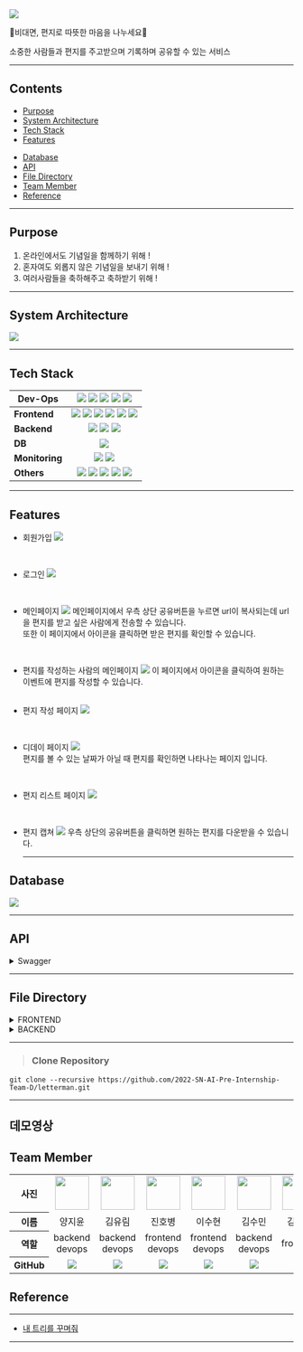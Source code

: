 <img src="https://user-images.githubusercontent.com/97827316/193054865-ad2cd48a-53c8-46f7-b7a9-3c62bc96deed.png">

💌비대면, 편지로 따뜻한 마음을 나누세요💌

소중한 사람들과 편지를 주고받으며 기록하며 공유할 수 있는 서비스

---

<!-- 목차  -->

## **Contents**

- [Purpose](#purpose)
- [System Architecture](#system-architecture)
- [Tech Stack](#tech-stack)
- [Features](#features)
<!-- - [Installation](#5-실행-방법) -->
- [Database](#database)
- [API](#api)
- [File Directory](#file-directory)
- [Team Member](#team-member)
- [Reference](#reference)

---

## **Purpose**

1. 온라인에서도 기념일을 함께하기 위해 !
2. 혼자여도 외롭지 않은 기념일을 보내기 위해 !
3. 여러사람들을 축하해주고 축하받기 위해 !

---

## **System Architecture**

<img src="https://user-images.githubusercontent.com/97827316/192814535-1a36a80f-43ff-42d1-9d61-18fa73f6117b.png">

---

## **Tech Stack**

| **Dev-Ops**    |                                                  <img src="https://img.shields.io/badge/Docker-2496ED?style=for-the-badge&logo=Docker&logoColor=black"> <img src="https://img.shields.io/badge/NGINX-009639?style=for-the-badge&logo=NGINX&logoColor=black"> <img src="https://img.shields.io/badge/Amazon S3-569A31?style=for-the-badge&logo=amazon%20s3&logoColor=black"> <img src="https://img.shields.io/badge/Amazon RDS-527FFF?style=for-the-badge&logo=amazon%20rds&logoColor=black"> <img src="https://img.shields.io/badge/Amazon EC2-FF9900?style=for-the-badge&logo=amazon%20ec2&logoColor=black">                                                   |
| -------------- | :-------------------------------------------------------------------------------------------------------------------------------------------------------------------------------------------------------------------------------------------------------------------------------------------------------------------------------------------------------------------------------------------------------------------------------------------------------------------------------------------------------------------------------------------------------------------------------------------------------------------------------------------------------------: |
| **Frontend**   | <img src="https://img.shields.io/badge/TypeScript-3178C6?style=for-the-badge&logo=TypeScript&logoColor=black"> <img src="https://img.shields.io/badge/React-20232A?style=for-the-badge&logo=react&logoColor=61DAFB"> <img src="https://img.shields.io/badge/Redux-764ABC?style=for-the-badge&logo=Redux&logoColor=black"> <img src="https://img.shields.io/badge/Tailwind_CSS-38B2AC?style=for-the-badge&logo=tailwind-css&logoColor=white"> <img src="https://img.shields.io/badge/eslint-3A33D1?style=for-the-badge&logo=eslint&logoColor=white"> <img src="https://img.shields.io/badge/prettier-1A2C34?style=for-the-badge&logo=prettier&logoColor=F7BA3E"> |
| **Backend**    |                                                                                                                                                                   <img src="https://img.shields.io/badge/Django-092E20?style=for-the-badge&logo=Django&logoColor=white"> <img src="https://img.shields.io/badge/Gunicorn-499848?style=for-the-badge&logo=Gunicorn&logoColor=black"> <img src="https://img.shields.io/badge/swagger-85EA2D?style=for-the-badge&logo=swagger&logoColor=black">                                                                                                                                                                    |
| **DB**         |                                                                                                                                                                                                                                                                              <img src="https://img.shields.io/badge/MySQL-4479A1?style=for-the-badge&logo=MySQL&logoColor=black">                                                                                                                                                                                                                                                                               |
| **Monitoring** |                                                                                                                                                                                                                     <img src="https://img.shields.io/badge/Prometheus-E6522C?style=for-the-badge&logo=Prometheus&logoColor=black"> <img src="https://img.shields.io/badge/Grafana-F46800?style=for-the-badge&logo=grafana&logoColor=black">                                                                                                                                                                                                                     |
| **Others**     |                                                            <img src="https://img.shields.io/badge/GitHub-100000?style=for-the-badge&logo=github&logoColor=white"> <img src="https://img.shields.io/badge/GitKraken-179287?style=for-the-badge&logo=GitKraken&logoColor=black"> <img src="https://img.shields.io/badge/Postman-FF6C37?style=for-the-badge&logo=postman&logoColor=white"> <img src="https://img.shields.io/badge/Slack-4A154B?style=for-the-badge&logo=slack&logoColor=white"> <img src="https://img.shields.io/badge/Notion-000000?style=for-the-badge&logo=notion&logoColor=white">                                                             |

---

## **Features**

- 회원가입
  <img src="https://user-images.githubusercontent.com/105929978/192843587-70545735-2615-48b5-9ba1-eb2be2673591.gif">

<br>

- 로그인
  <img src="https://user-images.githubusercontent.com/105929978/192843692-48885379-ca8e-470d-999d-cef66d447b0f.gif">

<br>

- 메인페이지
  <img src="https://user-images.githubusercontent.com/105929978/192843700-9fe94778-f0df-4a35-bd02-b8ba6e97127d.png">
  메인페이지에서 우측 상단 공유버튼을 누르면 url이 복사되는데 url을 편지를 받고 싶은 사람에게 전송할 수 있습니다.
  <br>
  또한 이 페이지에서 아이콘을 클릭하면 받은 편지를 확인할 수 있습니다.

<br>

- 편지를 작성하는 사람의 메인페이지
  <img src="https://user-images.githubusercontent.com/105929978/192843705-4361566f-275e-4448-b555-c7ad150d7fc2.png">
  이 페이지에서 아이콘을 클릭하여 원하는 이벤트에 편지를 작성할 수 있습니다.
  <br><br>

- 편지 작성 페이지
  <img src="https://user-images.githubusercontent.com/105929978/192845003-1db16474-52c7-4fe3-951c-7e0e46dbb76e.gif">

<br>

- 디데이 페이지
  <img src="https://user-images.githubusercontent.com/105929978/192845282-af830adf-ab4d-435b-afa8-31073c535329.gif">
  <br>
  편지를 볼 수 있는 날짜가 아닐 때 편지를 확인하면 나타나는 페이지 입니다.

  <br>

- 편지 리스트 페이지
  <img src="https://user-images.githubusercontent.com/105929978/192844999-4ef22738-24d0-4fd5-8781-6793497057be.gif">

<br>

- 편지 캡쳐
  <img src="https://user-images.githubusercontent.com/105929978/192844987-3af80481-e18c-46fc-bc22-e4db2325b859.gif">
  우측 상단의 공유버튼을 클릭하면 원하는 편지를 다운받을 수 있습니다.
  <br>

  ***

  <!-- Installation -->
  <!-- Demo -->

## **Database**

<img src="https://user-images.githubusercontent.com/97827316/192815894-2d441009-c234-40fa-a3cb-1be2bc8bd79a.png">

---

## **API**

<details>
<summary>Swagger</summary>
<div markdown="1">
<br>
<img src="https://user-images.githubusercontent.com/97827316/192817400-72c4c11c-4f68-4d17-a1b7-52256f63d589.png">
</div>
</details>
<hr>

## **File Directory**

<details>
<summary>FRONTEND</summary>

```
letterman-front
┣ public
 ┣ images
 ┃ ┣ back1.png
 ┃ ┣ back2.png
 ┃ ┣ back3.png
 ┃ ┣ cookieimg.png
 ┃ ┣ halloweenimg.png
 ┃ ┣ letterimg.png
 ┃ ┣ newyearimg.png
 ┃ ┣ thankimg.png
 ┃ ┣ treeimg.png
 ┃ ┗ valentineimg.png
 ┣ favicon.ico
 ┣ index.html
 ┣ logo192.png
 ┣ logo512.png
 ┣ manifest.json
 ┗ robots.txt
┣ src
 ┣ components
 ┃ ┣ App
 ┃ ┃ ┗ AuthRouter.tsx
 ┃ ┣ Audio
 ┃ ┃ ┗ audioPlayer.jsx
 ┃ ┣ MailList
 ┃ ┃ ┣ EachMail.tsx
 ┃ ┃ ┣ MailInput.tsx
 ┃ ┃ ┗ MoreButton.tsx
 ┃ ┣ RemainingDays
 ┃ ┃ ┣ EachCookie.tsx
 ┃ ┃ ┗ FooterCookies.tsx
 ┃ ┣ MovePath.tsx
 ┃ ┣ RemainModal.tsx
 ┃ ┗ ResultModal.tsx
 ┣ font
 ┃ ┗ SeaweedScript.ttf
 ┣ images
 ┃ ┣ .DS_Store
 ┃ ┣ Enter.png
 ┃ ┣ back.png
 ┃ ┣ circlecheck.png
 ┃ ┣ cookieimg.png
 ┃ ┣ downloadAudio.png
 ┃ ┣ letterbg.png
 ┃ ┣ logo192.png
 ┃ ┣ mic.png
 ┃ ┣ pauseAudio.png
 ┃ ┣ pencilImage.svg
 ┃ ┣ playAudio.png
 ┃ ┣ plus.png
 ┃ ┣ postcard.png
 ┃ ┣ profile.png
 ┃ ┣ shareimg.png
 ┃ ┣ star.svg
 ┃ ┣ stopAudio.png
 ┃ ┣ urlshare.png
 ┃ ┗ userprofile.png
 ┣ page
 ┃ ┣ .DS_Store
 ┃ ┣ BirthMailListPage.tsx
 ┃ ┣ LoginPage.tsx
 ┃ ┣ MailListPage.tsx
 ┃ ┣ MailWritePage.tsx
 ┃ ┣ MainPage.tsx
 ┃ ┣ MainPage2.tsx
 ┃ ┣ Mypage.tsx
 ┃ ┗ SignupPage.tsx
 ┣ redux
 ┃ ┣ configStore.tsx
 ┃ ┗ userID.tsx
 ┣ utils
 ┃ ┣ ColorSystem.tsx
 ┃ ┣ getUUID.tsx
 ┃ ┣ pageStyle.css
 ┃ ┣ tokenManager.tsx
 ┃ ┗ useCopyClipBoard.tsx
 ┣ .DS_Store
 ┣ App.tsx
 ┣ image.d.ts
 ┣ index.tsx
 ┗ tailwind.css
```

</details>
<details>
<summary>BACKEND</summary>

```
letterman-back
    ├── README.md
    ├── backend
    │   ├── backend
    │   │   ├── __init__.py
    │   │   ├── __pycache__
    │   │   │   ├── __init__.cpython-39.pyc
    │   │   │   ├── settings.cpython-39.pyc
    │   │   │   ├── urls.cpython-39.pyc
    │   │   │   └── wsgi.cpython-39.pyc
    │   │   ├── asgi.py
    │   │   ├── settings.py
    │   │   ├── urls.py
    │   │   └── wsgi.py
    │   ├── devenvs
    │   │   └── mysqldb.env
    │   ├── dockerfile
    │   ├── letters
    │   │   ├── __init__.py
    │   │   ├── __pycache__
    │   │   │   ├── __init__.cpython-39.pyc
    │   │   │   ├── admin.cpython-39.pyc
    │   │   │   ├── apps.cpython-39.pyc
    │   │   │   ├── models.cpython-39.pyc
    │   │   │   ├── serializers.cpython-39.pyc
    │   │   │   ├── urls.cpython-39.pyc
    │   │   │   ├── utils.cpython-39.pyc
    │   │   │   └── views.cpython-39.pyc
    │   │   ├── admin.py
    │   │   ├── apps.py
    │   │   ├── migrations
    │   │   │   ├── 0001_initial.py
    │   │   │   ├── 0002_initial.py
    │   │   │   ├── 0003_alter_letter_anni_id.py
    │   │   │   ├── 0004_alter_letter_anni_id.py
    │   │   │   ├── __init__.py
    │   │   │   └── __pycache__
    │   │   │       ├── 0001_initial.cpython-39.pyc
    │   │   │       ├── 0002_initial.cpython-39.pyc
    │   │   │       ├── 0003_alter_letter_anni_id.cpython-39.pyc
    │   │   │       ├── 0004_alter_letter_anni_id.cpython-39.pyc
    │   │   │       └── __init__.cpython-39.pyc
    │   │   ├── models.py
    │   │   ├── serializers.py
    │   │   ├── tests.py
    │   │   ├── urls.py
    │   │   ├── utils.py
    │   │   └── views.py
    │   ├── manage.py
    │   ├── requirements.txt
    │   └── users
    │       ├── __init__.py
    │       ├── __pycache__
    │       │   ├── __init__.cpython-39.pyc
    │       │   ├── admin.cpython-39.pyc
    │       │   ├── apps.cpython-39.pyc
    │       │   ├── models.cpython-39.pyc
    │       │   ├── serializers.cpython-39.pyc
    │       │   ├── urls.cpython-39.pyc
    │       │   └── views.cpython-39.pyc
    │       ├── admin.py
    │       ├── apps.py
    │       ├── migrations
    │       │   ├── 0001_initial.py
    │       │   ├── __init__.py
    │       │   └── __pycache__
    │       │       ├── 0001_initial.cpython-39.pyc
    │       │       └── __init__.cpython-39.pyc
    │       ├── models.py
    │       ├── serializers.py
    │       ├── tests.py
    │       ├── urls.py
    │       └── views.py
    └── docker-compose.yml
```

</details>
<hr>

<!-- 세부 구성 페이지 -->

> ### Clone Repository

```
git clone --recursive https://github.com/2022-SN-AI-Pre-Internship-Team-D/letterman.git
```

---

<!-- 데모영상 -->

## **데모영상**

## **Team Member**

<table width="950">
    <thead>
    </thead>
    <tbody>
    <tr>
        <th>사진</th>
         <td width="100" align="center">
            <a href="https://github.com/Zzyoon">
                <img src="https://avatars.githubusercontent.com/u/98005864?v=4.png" width="60" height="60">
            </a>
        </td>
        <td width="100" align="center">
            <a href="https://github.com/Ellie010707">
                <img src="https://avatars.githubusercontent.com/u/41159837?v=4.png" width="60" height="60">
            </a>
        </td>
        <td width="100" align="center">
            <a href="https://github.com/bicco2">
                <img src="https://avatars.githubusercontent.com/u/77577434?v=4.png" width="60" height="60">
            </a>
        </td>
        <td width="100" align="center">
            <a href="https://github.com/suhyeon3484">
                <img src="https://avatars.githubusercontent.com/u/105929978?v=4.png" width="60" height="60">
            </a>
        </td>
        <td width="100" align="center">
            <a href="https://github.com/gogo220">
                <img src="https://avatars.githubusercontent.com/u/112369016?v=4.png" width="60" height="60">
            </a>
        </td>
        <td width="100" align="center">
            <a href="https://github.com/yura0302">
                <img src="https://avatars.githubusercontent.com/u/97827316?v=4.png" width="60" height="60">
            </a>
    </tr>
    <tr>
        <th>이름</th>
        <td width="100" align="center">양지윤</td>
        <td width="100" align="center">김유림</td>
        <td width="100" align="center">진호병</td>
        <td width="100" align="center">이수현</td>
        <td width="100" align="center">김수민</td>
        <td width="100" align="center">김유라</td>
    </tr>
    <tr>
        <th>역할</th>
        <td width="150" align="center">
            backend<br>
            devops<br>
        </td>
        <td width="150" align="center">
            backend<br>
            devops<br>
        </td>
        <td width="150" align="center">
            frontend<br>
            devops<br>
        </td>
        <td width="150" align="center">
            frontend<br>
            devops<br>
        </td>
        <td width="150" align="center">
            backend<br>
            devops<br>
        </td>
        <td width="150" align="center">
            frontend<br>
        </td>
    </tr>
    <tr>
        <th>GitHub</th>
        <td width="100" align="center">
            <a href="https://github.com/Zzyoon">
                <img src="http://img.shields.io/badge/Zzyoon-green?style=social&logo=github"/>
            </a>
        </td>
        <td width="100" align="center">
            <a href="https://github.com/Ellie010707">
                <img src="http://img.shields.io/badge/Ellie010707-green?style=social&logo=github"/>
            </a>
        </td>
        <td width="100" align="center">
            <a href="https://github.com/bicco2">  
                <img src="http://img.shields.io/badge/bicco2-green?style=social&logo=github"/>
            </a>
        </td>
        <td width="100" align="center">
            <a href="https://github.com/suhyeon3484">
                <img src="http://img.shields.io/badge/suhyeon3484-green?style=social&logo=github"/>
            </a>
        </td>
        <td width="100" align="center">
            <a href="https://github.com/gogo220">
                <img src="http://img.shields.io/badge/gogo220-green?style=social&logo=github"/>
            </a>
        </td>
         <td width="100" align="center">
            <a href="https://github.com/yura0302">
                <img src="http://img.shields.io/badge/yura0302-green?style=social&logo=github"/>
            </a>
    </tr>
    </tbody>
</table>

## **Reference**

---

- [내 트리를 꾸며줘](https://santafive.notion.site/3834450147f8438ba23daa934d7495a9)

---

